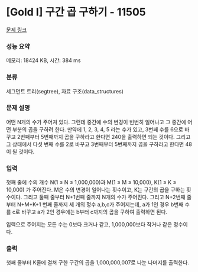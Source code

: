# [Gold I] 구간 곱 구하기 - 11505 

[문제 링크](https://www.acmicpc.net/problem/11505) 

### 성능 요약

메모리: 18424 KB, 시간: 384 ms

### 분류

세그먼트 트리(segtree), 자료 구조(data_structures)

### 문제 설명

<p>어떤 N개의 수가 주어져 있다. 그런데 중간에 수의 변경이 빈번히 일어나고 그 중간에 어떤 부분의 곱을 구하려 한다. 만약에 1, 2, 3, 4, 5 라는 수가 있고, 3번째 수를 6으로 바꾸고 2번째부터 5번째까지 곱을 구하라고 한다면 240을 출력하면 되는 것이다. 그리고 그 상태에서 다섯 번째 수를 2로 바꾸고 3번째부터 5번째까지 곱을 구하라고 한다면 48이 될 것이다.</p>

### 입력 

 <p>첫째 줄에 수의 개수 N(1 ≤ N ≤ 1,000,000)과 M(1 ≤ M ≤ 10,000), K(1 ≤ K ≤ 10,000) 가 주어진다. M은 수의 변경이 일어나는 횟수이고, K는 구간의 곱을 구하는 횟수이다. 그리고 둘째 줄부터 N+1번째 줄까지 N개의 수가 주어진다. 그리고 N+2번째 줄부터 N+M+K+1 번째 줄까지 세 개의 정수 a,b,c가 주어지는데, a가 1인 경우 b번째 수를 c로 바꾸고 a가 2인 경우에는 b부터 c까지의 곱을 구하여 출력하면 된다.</p>

<p>입력으로 주어지는 모든 수는 0보다 크거나 같고, 1,000,000보다 작거나 같은 정수이다.</p>

### 출력 

 <p>첫째 줄부터 K줄에 걸쳐 구한 구간의 곱을 1,000,000,007로 나눈 나머지를 출력한다.</p>

